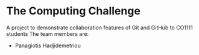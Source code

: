 # The Computing Challenge

A project to demonstrate collaboration features of Git and GitHub to CO1111 students
The team members are:
- Panagiotis Hadjidemetriou
